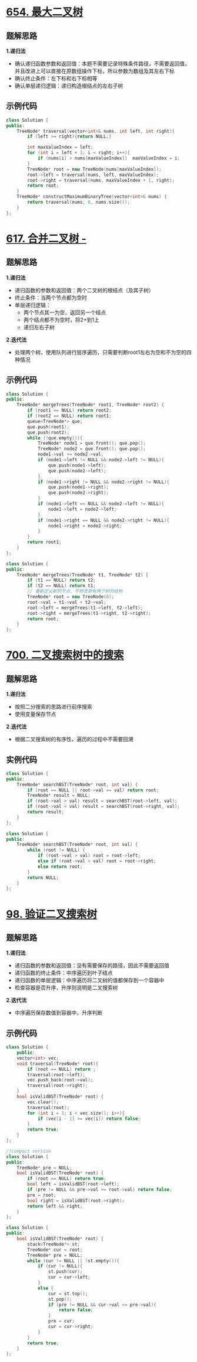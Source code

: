 # [654. 最大二叉树 ](https://leetcode.cn/problems/maximum-binary-tree/)

## 题解思路

**1.递归法**

- 确认递归函数参数和返回值：本题不需要记录特殊条件路径，不需要返回值，并且改进上可以直接在原数组操作下标，所以参数为数组及其左右下标
- 确认终止条件：左下标和右下标相等
- 确认单层递归逻辑：递归构造根结点的左右子树

## 示例代码

```C++
class Solution {
public:
    TreeNode* traversal(vector<int>& nums, int left, int right){
        if (left >= right){return NULL;}

        int maxValueIndex = left;
        for (int i = left + 1; i < right; i++){
            if (nums[i] > nums[maxValueIndex])  maxValueIndex = i;
        }
        TreeNode* root = new TreeNode(nums[maxValueIndex]);
        root->left = traversal(nums, left, maxValueIndex);
        root->right = traversal(nums, maxValueIndex + 1, right);
        return root;
    }
    TreeNode* constructMaximumBinaryTree(vector<int>& nums) {
        return traversal(nums, 0, nums.size());
    }
};
```

# [617. 合并二叉树 -](https://leetcode.cn/problems/merge-two-binary-trees/)

## 题解思路

**1.递归法**

- 递归函数的参数和返回值：两个二叉树的根结点（及其子树）
- 终止条件：当两个节点都为空时
- 单层递归逻辑：
  - 两个节点其一为空，返回另一个结点
  - 两个结点都不为空时，将2+到1上
  - 递归左右子树

**2.迭代法**

- 处理两个树，使用队列进行层序遍历，只需要判断root1左右为空和不为空的四种情况

## 示例代码

```C++
class Solution {
public:
    TreeNode* mergeTrees(TreeNode* root1, TreeNode* root2) {
        if (root1 == NULL) return root2;
        if (root2 == NULL) return root1;
        queue<TreeNode*> que;
        que.push(root1);
        que.push(root2);
        while (!que.empty()){
            TreeNode* node1 = que.front(); que.pop();
            TreeNode* node2 = que.front(); que.pop();
            node1->val += node2->val;
            if (node1->left != NULL && node2->left != NULL){
                que.push(node1->left);
                que.push(node2->left);
            }
            if (node1->right != NULL && node2->right != NULL){
                que.push(node1->right);
                que.push(node2->right);
            }
            if (node1->left == NULL && node2->left != NULL){
                node1->left = node2->left;
            }
            if (node1->right == NULL && node2->right != NULL){
                node1->right = node2->right;
            }
        }
        return root1;
    }
};
```

```C++
class Solution {
public:
    TreeNode* mergeTrees(TreeNode* t1, TreeNode* t2) {
        if (t1 == NULL) return t2;
        if (t2 == NULL) return t1;
        // 重新定义新的节点，不修改原有两个树的结构
        TreeNode* root = new TreeNode(0);
        root->val = t1->val + t2->val;
        root->left = mergeTrees(t1->left, t2->left);
        root->right = mergeTrees(t1->right, t2->right);
        return root;
    }
};
```

 

# [700. 二叉搜索树中的搜索 ](https://leetcode.cn/problems/search-in-a-binary-search-tree/description/)

## 题解思路

**1.递归法**

- 按照二分搜索的思路进行前序搜索
- 使用变量保存节点

**2.迭代法**

- 根据二叉搜索树的有序性，遍历的过程中不需要回溯

## 实例代码

```c++
class Solution {
public:
    TreeNode* searchBST(TreeNode* root, int val) {
        if (root == NULL || root->val == val) return root;
        TreeNode* result = NULL;
        if (root->val > val) result = searchBST(root->left, val);
        if (root->val < val) result = searchBST(root->right, val);
        return result;
    }
};
```

```c++
class Solution {
public:
    TreeNode* searchBST(TreeNode* root, int val) {
        while (root != NULL) {
            if (root->val > val) root = root->left;
            else if (root->val < val) root = root->right;
            else return root;
        }
        return NULL;
    }
};
```

# [98. 验证二叉搜索树 ](https://leetcode.cn/problems/validate-binary-search-tree/description/)

## 题解思路

**1.递归法**

- 递归函数的参数和返回值：没有需要保存的路径，因此不需要返回值
- 递归函数的终止条件：中序遍历到叶子结点
- 递归函数的单层逻辑：中序遍历将二叉树的值都保存到一个容器中
- 检查容器是否升序，升序则说明是二叉搜索树

**2.迭代法**

- 中序遍历保存数值到容器中，升序判断

## 示例代码

```c++
class Solution {
	public:
    vector<int> vec;
    void traversal(TreeNode* root){
        if (root == NULL) return ;
        traversal(root->left);
        vec.push_back(root->val);
        traversal(root->right);
    }
    bool isValidBST(TreeNode* root) {
        vec.clear();
        traversal(root);
        for (int i = 1; i < vec.size(); i++){
            if (vec[i - 1] >= vec[i]) return false;
        }
        return true;
    }
};

//compact version
class Solution {
public:
    TreeNode* pre = NULL;
    bool isValidBST(TreeNode* root) {
        if (root == NULL) return true;
        bool left = isValidBST(root->left);
        if (pre != NULL && pre->val >= root->val) return false;
        pre = root;
        bool right = isValidBST(root->right);
        return left && right;
    }
};
```

```c++
class Solution {
public:
    bool isValidBST(TreeNode* root) {
        stack<TreeNode*> st;
        TreeNode* cur = root;
        TreeNode* pre = NULL;
        while (cur != NULL || !st.empty()){
            if (cur != NULL){
                st.push(cur);
                cur = cur->left;
            }
            else {
                cur = st.top();
                st.pop();
                if (pre != NULL && cur->val <= pre->val){
                    return false;
                }
                pre = cur;
                cur = cur->right;
            }
        }
        return true;
    }
};
```

